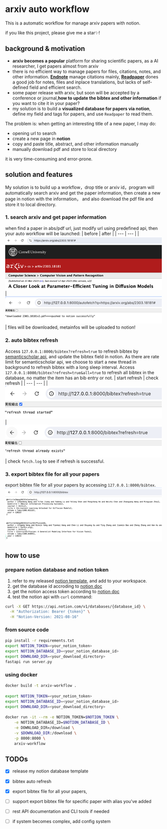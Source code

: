 # arxiv auto workflow

This is a automatic workflow for manage arxiv papers with notion.

if you like this project, please give me a star✨!

## background & motivation

- **arxiv becomes a popular** platform for sharing scientific papers, as a AI researcher, I get papers almost from arxiv
- there is no efficient way to manage papers for files, citations, notes, and other information. **[Endnote](https://endnote.com/)** manage citations mainly, **[Readpaper](https://readpaper.com/home/)** dones a good job for notes, files and inplace translations, but lacks of self-defined field and efficient search.
- some paper release with arxiv, but soon will be accepted by a conference or journal,**how to update the bibtex and other information** if you want to cite it in your paper?
- my solution is to build a **visualized database for papers via notion**, define my field and tags for papers, and use `Readpaper` to read them.

The problem is:
when getting an interesting title of a new paper, I may do:
 
- opening url to search
- create a new page in **notion**
- copy and paste title, abstract, and other information manually
- manually download pdf and store to local directory
  
it is very time-consuming and error-prone.


## solution and features
My solution is to build up a workflow，drop title or arxiv id，program will automatically search arxiv and get the paper information, 
then create a new page in notion with the information，
and also download the pdf file and store it to local directory.
### 1. search arxiv and get paper information
when find a paper in abs/pdf url, just modify url using predefined api, then your auto workflow will be launched:
| before | after |
| --- | --- |
| ![image](assets/before.png)  | ![image](assets/after.png) |
files will be downloaded, metainfos will be uploaded to notion!

### 2. auto bibtex refresh
Access `127.0.0.1:8000/bibtex?refresh=true` to refresh bibtex by [semanticscholar api](https://www.semanticscholar.org/product/api), and update the bibtex field in notion.
As there are rate limit for semanticscholar api, we choose to start a new thread in background to refresh bibtex with a long sleep interval.
Access `127.0.0.1:8000/bibtex?refresh=true&all=true` to refresh all bibtex in the database, no matter the item has an bib entry or not.
| start refresh | check refresh |
| --- | --- |
| ![image](assets/refresh.png)  | ![image](assets/refresh_running.png) |
check `fetch.log` to see if refresh is successful.

### 3. export bibtex file for all your papers
export bibtex file for all your papers by accessing `127.0.0.1:8000/bibtex`.
![bib](assets/allbib.png)


## how to use

### prepare notion database and notion token
1. refer to my released [notion template](https://thorn-nymphea-be8.notion.site/5949a9924cc546799804a42ca4917d81), and add to your workspace.
2. get the database id accroding to [notion doc](https://developers.notion.com/reference/retrieve-a-database)
3. get the notion access token according to [notion doc](https://developers.notion.com/docs/getting-started#step-1-create-an-integration)
4. test the notion api with `curl` command:
   
```bash
curl -X GET https://api.notion.com/v1/databases/{database_id} \
  -H "Authorization: Bearer {token}" \
  -H "Notion-Version: 2021-08-16"
```

### from source code
```bash
pip install -r requirements.txt
export NOTION_TOKEN=<your_notion_token>
export NOTION_DATABASE_ID=<your_notion_database_id>
export DOWNLOAD_DIR=<your_download_directory>
fastapi run server.py
```

### using docker
```bash
docker build -t arxiv-workflow .

export NOTION_TOKEN=<your_notion_token>
export NOTION_DATABASE_ID=<your_notion_database_id>
export DOWNLOAD_DIR=<your_download_directory>

docker run -it --rm -e NOTION_TOKEN=$NOTION_TOKEN \
    -e NOTION_DATABASE_ID=$NOTION_DATABASE_ID \
    -e DOWNLOAD_DIR=/download \
    -v $DOWNLOAD_DIR:/download \
    -p 8000:8000 \
    arxiv-workflow
```

## TODOs

- [x] release my notion database template
- [x] bibtex auto refresh
- [x] export bibtex file for all your papers,
- [ ] support export bibtex file for specific paper with alias you've added
- [ ] rest API documentation and CLI tools if needed
- [ ] if system becomes complex, add config system

